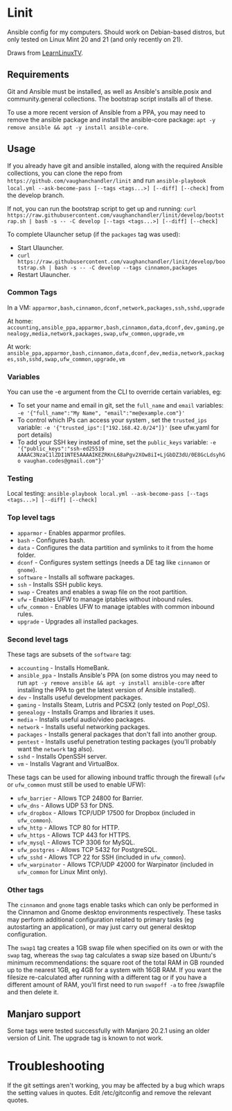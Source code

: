 # Linit

Ansible config for my computers. Should work on Debian-based distros, but only tested on Linux Mint 20 and 21 (and only recently on 21).

Draws from [LearnLinuxTV](https://github.com/LearnLinuxTV/personal_ansible_desktop_configs).

## Requirements

Git and Ansible must be installed, as well as Ansible's ansible.posix and community.general collections. The bootstrap script installs all of these.

To use a more recent version of Ansible from a PPA, you may need to remove the ansible package and install the ansible-core package: `apt -y remove ansible && apt -y install ansible-core`.

## Usage

If you already have git and ansible installed, along with the required Ansible collections, you can clone the repo from `https://github.com/vaughanchandler/linit` and run `ansible-playbook local.yml --ask-become-pass [--tags <tags...>] [--diff] [--check]` from the develop branch.

If not, you can run the bootstrap script to get up and running: `curl https://raw.githubusercontent.com/vaughanchandler/linit/develop/bootstrap.sh | bash -s -- -C develop [--tags <tags...>] [--diff] [--check]`

To complete Ulauncher setup (if the `packages` tag was used):

* Start Ulauncher.
* `curl https://raw.githubusercontent.com/vaughanchandler/linit/develop/bootstrap.sh | bash -s -- -C develop --tags cinnamon,packages`
* Restart Ulauncher.

### Common Tags

In a VM: `apparmor,bash,cinnamon,dconf,network,packages,ssh,sshd,upgrade`

At home: `accounting,ansible_ppa,apparmor,bash,cinnamon,data,dconf,dev,gaming,genealogy,media,network,packages,swap,ufw_common,upgrade,vm`

At work: `ansible_ppa,apparmor,bash,cinnamon,data,dconf,dev,media,network,packages,ssh,sshd,swap,ufw_common,upgrade,vm`

### Variables

You can use the -e argument from the CLI to override certain variables, eg:

* To set your name and email in git, set the `full_name` and `email` variables: `-e '{"full_name":"My Name", "email":"me@example.com"}'`
* To control which IPs can access your system , set the `trusted_ips` variable: `-e '{"trusted_ips":["192.168.42.0/24"]}'` (see ufw.yaml for port details)
* To add your SSH key instead of mine, set the `public_keys` variable: `-e '{"public_keys":"ssh-ed25519 AAAAC3NzaC1lZDI1NTE5AAAAIKEZRKnL68aPgv2XOw8iI+LjGbDZ3dU/0E8GcLdsyhGo vaughan.codes@gmail.com"}'`

### Testing

Local testing: `ansible-playbook local.yml --ask-become-pass [--tags <tags...>] [--diff] [--check]`

### Top level tags

* `apparmor` - Enables apparmor profiles.
* `bash` - Configures bash.
* `data` - Configures the data partition and symlinks to it from the home folder.
* `dconf` - Configures system settings (needs a DE tag like `cinnamon` or `gnome`).
* `software` - Installs all software packages.
* `ssh` - Installs SSH public keys.
* `swap` - Creates and enables a swap file on the root partition.
* `ufw` - Enables UFW to manage iptables without inbound rules.
* `ufw_common` - Enables UFW to manage iptables with common inbound rules.
* `upgrade` - Upgrades all installed packages.

### Second level tags

These tags are subsets of the `software` tag:

* `accounting` - Installs HomeBank.
* `ansible_ppa` - Installs Ansible's PPA (on some distros you may need to run `apt -y remove ansible && apt -y install ansible-core` after installing the PPA to get the latest version of Ansible installed).
* `dev` - Installs useful development packages.
* `gaming` - Installs Steam, Lutris and PCSX2 (only tested on Pop!_OS).
* `genealogy` - Installs Gramps and libraries it uses.
* `media` - Installs useful audio/video packages.
* `network` - Installs useful networking packages.
* `packages` - Installs general packages that don't fall into another group.
* `pentest` - Installs useful penetration testing packages (you'll probably want the `network` tag also).
* `sshd` - Installs OpenSSH server.
* `vm` - Installs Vagrant and VirtualBox.

These tags can be used for allowing inbound traffic through the firewall (`ufw` or `ufw_common` must still be used to enable UFW):

* `ufw_barrier` - Allows TCP 24800 for Barrier.
* `ufw_dns` - Allows UDP 53 for DNS.
* `ufw_dropbox` - Allows TCP/UDP 17500 for Dropbox (included in `ufw_common`).
* `ufw_http` - Allows TCP 80 for HTTP.
* `ufw_https` - Allows TCP 443 for HTTPS.
* `ufw_mysql` - Allows TCP 3306 for MySQL.
* `ufw_postgres` - Allows TCP 5432 for PostgreSQL.
* `ufw_sshd` - Allows TCP 22 for SSH (included in `ufw_common`).
* `ufw_warpinator` - Allows TCP/UDP 42000 for Warpinator (included in `ufw_common` for Linux Mint only).

### Other tags

The `cinnamon` and `gnome` tags enable tasks which can only be performed in the Cinnamon and Gnome desktop environments respectively. These tasks may perform additional configuration related to primary tasks (eg autostarting an application), or may just carry out general desktop configuration.

The `swap1` tag creates a 1GB swap file when specified on its own or with the `swap` tag, whereas the `swap` tag calculates a swap size based on Ubuntu's minimum recommendations: the square root of the total RAM in GB rounded up to the nearest 1GB, eg 4GB for a system with 16GB RAM. If you want the filesize re-calculated after running with a different tag or if you have a different amount of RAM, you'll first need to run `swapoff -a` to free /swapfile and then delete it.

## Manjaro support

Some tags were tested successfully with Manjaro 20.2.1 using an older version of Linit. The upgrade tag is known to not work.

# Troubleshooting

If the git settings aren't working, you may be affected by a bug which wraps the setting values in quotes. Edit /etc/gitconfig and remove the relevant quotes.
